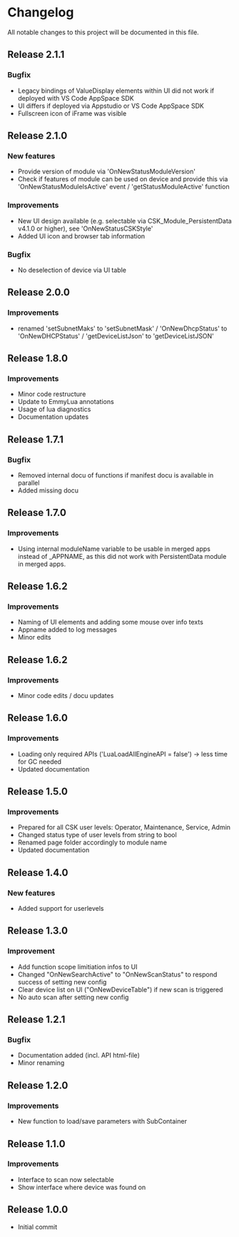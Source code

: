 # Changelog
All notable changes to this project will be documented in this file.

## Release 2.1.1

### Bugfix
- Legacy bindings of ValueDisplay elements within UI did not work if deployed with VS Code AppSpace SDK
- UI differs if deployed via Appstudio or VS Code AppSpace SDK
- Fullscreen icon of iFrame was visible

## Release 2.1.0

### New features
- Provide version of module via 'OnNewStatusModuleVersion'
- Check if features of module can be used on device and provide this via 'OnNewStatusModuleIsActive' event / 'getStatusModuleActive' function

### Improvements
- New UI design available (e.g. selectable via CSK_Module_PersistentData v4.1.0 or higher), see 'OnNewStatusCSKStyle'
- Added UI icon and browser tab information

### Bugfix
- No deselection of device via UI table

## Release 2.0.0

### Improvements
- renamed 'setSubnetMaks' to 'setSubnetMask' / 'OnNewDhcpStatus' to 'OnNewDHCPStatus' / 'getDeviceListJson' to 'getDeviceListJSON'

## Release 1.8.0

### Improvements
- Minor code restructure
- Update to EmmyLua annotations
- Usage of lua diagnostics
- Documentation updates

## Release 1.7.1

### Bugfix
- Removed internal docu of functions if manifest docu is available in parallel
- Added missing docu

## Release 1.7.0

### Improvements
- Using internal moduleName variable to be usable in merged apps instead of _APPNAME, as this did not work with PersistentData module in merged apps.

## Release 1.6.2

### Improvements
- Naming of UI elements and adding some mouse over info texts
- Appname added to log messages
- Minor edits

## Release 1.6.2

### Improvements
- Minor code edits / docu updates

## Release 1.6.0

### Improvements
- Loading only required APIs ('LuaLoadAllEngineAPI = false') -> less time for GC needed
- Updated documentation

## Release 1.5.0

### Improvements
- Prepared for all CSK user levels: Operator, Maintenance, Service, Admin
- Changed status type of user levels from string to bool
- Renamed page folder accordingly to module name
- Updated documentation

## Release 1.4.0

### New features
- Added support for userlevels

## Release 1.3.0

### Improvement
- Add function scope limitiation infos to UI
- Changed "OnNewSearchActive" to "OnNewScanStatus" to respond success of setting new config
- Clear device list on UI ("OnNewDeviceTable") if new scan is triggered
- No auto scan after setting new config

## Release 1.2.1

### Bugfix
- Documentation added (incl. API html-file)
- Minor renaming

## Release 1.2.0

### Improvements
- New function to load/save parameters with SubContainer

## Release 1.1.0

### Improvements
- Interface to scan now selectable
- Show interface where device was found on

## Release 1.0.0
- Initial commit